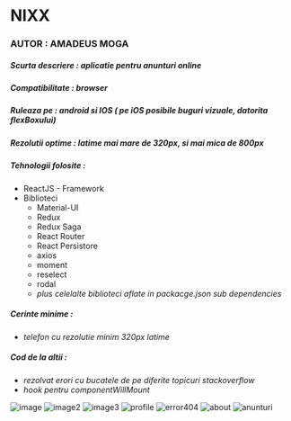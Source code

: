 # **NIXX**
### AUTOR : AMADEUS MOGA
##### Scurta descriere : aplicatie pentru anunturi online
##### Compatibilitate : browser
##### Ruleaza pe : android si IOS ( pe iOS posibile buguri vizuale, datorita flexBoxului)
##### Rezolutii optime : latime mai mare de 320px, si mai mica de 800px
##### Tehnologii folosite :
  - ReactJS - Framework
  - Biblioteci
    - Material-UI
    - Redux
    - Redux Saga
    - React Router
    - React Persistore
    - axios
    - moment
    - reselect
    - rodal
    - *plus celelalte biblioteci aflate in packacge.json sub dependencies*

##### Cerinte minime :

  - *telefon cu rezolutie minim 320px latime*
  
##### Cod de la altii :

  - *rezolvat erori cu bucatele de pe diferite topicuri stackoverflow*
  - *hook pentru componentWillMount*

![image](https://github.com/hecate2k/nix/blob/master/gitImages/pic1.PNG) ![image2](https://github.com/hecate2k/nix/blob/master/gitImages/pic2.PNG) ![image3](https://github.com/hecate2k/nix/blob/master/gitImages/pic3.PNG) ![profile](https://github.com/hecate2k/nix/blob/master/gitImages/profil.PNG) ![error404](https://github.com/hecate2k/nix/blob/master/gitImages/error404.PNG) ![about](https://github.com/hecate2k/nix/blob/master/gitImages/about.PNG) ![anunturi](https://github.com/hecate2k/nix/blob/master/gitImages/anunturi.PNG)
